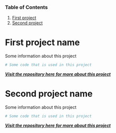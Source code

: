### Table of Contents

1. [First project](https://github.com/TrublMan/MarkdeVilliers/new/main#first-project-name)
2. [Second project](https://github.com/TrublMan/Mark-de-Villiers#second-project-name)

# First project name
Some information about this project
```python
# Some code that is used in this project
```

[***Visit the repository here for more about this project***](https://github.com/TrublMan/GitGitHubMasterlcass)

# Second project name
Some information about this project
```python
# Some code that is used in this project
```

[***Visit the repository here for more about this project***](https://github.com/TrublMan/GitGitHubMasterlcass)

